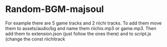# Random-BGM-majsoul
For example there are 5 game tracks and 2 riichi tracks. To add them move them to assets/audio/bg and name them riichix.mp3 or game.mp3.
Then add them to extension.json (just follow the ones there) and to script.js (change the const riichitrack
